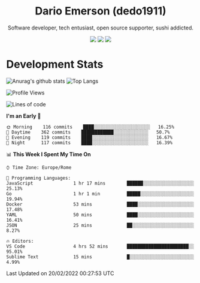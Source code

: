 <div align="center">
  
# Dario Emerson (dedo1911)
Software developer, tech entusiast, open source supporter, sushi addicted.

[![](https://img.shields.io/badge/-Linkedin-informational?style=for-the-badge&logo=linkedin&logoColor=white&color=2867B2)](http://linkedin.com/in/dedo1911)
[![](https://img.shields.io/badge/-Telegram-informational?style=for-the-badge&logo=telegram&logoColor=white&color=0088cc)](https://t.me/dedo1911)
[![](https://img.shields.io/badge/-Facebook-informational?style=for-the-badge&logo=facebook&logoColor=white&color=3b5998)](https://fb.com/dedo1911)

</div>

# Development Stats

![Anurag's github stats](https://github-readme-stats.vercel.app/api?username=dedo1911&count_private=true&show_icons=true&theme=chartreuse-dark)
![Top Langs](https://github-readme-stats.vercel.app/api/top-langs/?username=dedo1911&theme=chartreuse-dark&layout=compact)

<!--START_SECTION:waka-->
![Profile Views](http://img.shields.io/badge/Profile%20Views-1-blue)

![Lines of code](https://img.shields.io/badge/From%20Hello%20World%20I%27ve%20Written-51%20Thousand%20lines%20of%20code-blue)

**I'm an Early 🐤** 

```text
🌞 Morning    116 commits    ████░░░░░░░░░░░░░░░░░░░░░   16.25% 
🌆 Daytime    362 commits    ████████████░░░░░░░░░░░░░   50.7% 
🌃 Evening    119 commits    ████░░░░░░░░░░░░░░░░░░░░░   16.67% 
🌙 Night      117 commits    ████░░░░░░░░░░░░░░░░░░░░░   16.39%

```


📊 **This Week I Spent My Time On** 

```text
⌚︎ Time Zone: Europe/Rome

💬 Programming Languages: 
JavaScript               1 hr 17 mins        ██████░░░░░░░░░░░░░░░░░░░   25.13% 
Go                       1 hr 1 min          █████░░░░░░░░░░░░░░░░░░░░   19.94% 
Docker                   53 mins             ████░░░░░░░░░░░░░░░░░░░░░   17.48% 
YAML                     50 mins             ████░░░░░░░░░░░░░░░░░░░░░   16.41% 
JSON                     25 mins             ██░░░░░░░░░░░░░░░░░░░░░░░   8.27%

🔥 Editors: 
VS Code                  4 hrs 52 mins       ███████████████████████░░   95.01% 
Sublime Text             15 mins             █░░░░░░░░░░░░░░░░░░░░░░░░   4.99%

```


 Last Updated on 20/02/2022 00:27:53 UTC
<!--END_SECTION:waka-->

<!--
**dedo1911/dedo1911** is a ✨ _special_ ✨ repository because its `README.md` (this file) appears on your GitHub profile.

Here are some ideas to get you started:

- 🔭 I’m currently working on ...
- 🌱 I’m currently learning ...
- 👯 I’m looking to collaborate on ...
- 🤔 I’m looking for help with ...
- 💬 Ask me about ...
- 📫 How to reach me: ...
- 😄 Pronouns: ...
- ⚡ Fun fact: ...
-->
